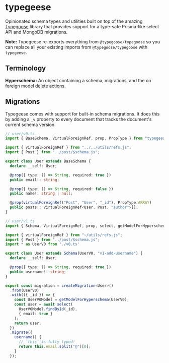 # typegeese

Opinionated schema types and utilities built on top of the amazing [Typegoose](<https://github.com/typegoose/typegoose>) library that provides support for a type-safe Prisma-like select API and MongoDB migrations.

**Note:** Typegeese re-exports everything from `@typegoose/typegoose` so you can replace all your existing imports from `@typegoose/typegoose` with `typegeese`.

## Terminology

**Hyperschema:** An object containing a schema, migrations, and the  on foreign model delete actions.

## Migrations

Typegeese comes with support for built-in schema migrations. It does this by adding a `_v` property to every document that tracks the document's current schema version.

```typescript
// user/v0.ts
import { BaseSchema, VirtualForeignRef, prop, PropType } from "typegeese";

import { virtualForeignRef } from "../../utils/refs.js";
import { Post } from "../post/$schema.js";

export class User extends BaseSchema {
  declare __self: User;

  @prop({ type: () => String, required: true })
  public email!: string;

  @prop({ type: () => String, required: false })
  public name!: string | null;

  @prop(virtualForeignRef("Post", "User", "_id"), PropType.ARRAY)
  public posts!: VirtualForeignRef<User, Post, "author">[];
}
```

```typescript
// user/v1.ts
import { Schema, VirtualForeignRef, prop, select, getModelForHyperschema } from "typegeese";

import { virtualForeignRef } from "~/utils/refs.js";
import { Post } from "../post/$schema.js";
import * as UserV0 from './v0.ts'

export class User extends Schema(UserV0, "v1-add-username") {
  declare __self: User;

  @prop({ type: () => String, required: true })
  public username!: string;
}

export const migration = createMigration<User>()
  .from(UserV0)
  .with(({ _id }) => {
    const UserV0Model = getModelForHyperschema(UserV0);
    const user = await select(
      UserV0Model.findById(_id),
      { email: true }
    );
    return user;
  })
  .migrate({
    username() {
      // `this` is fully typed!
      return this.email.split("@")[0];
    }
  });
```
